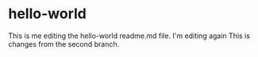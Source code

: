 # hello-world
This is me editing the hello-world readme.md file.
I'm editing again
This is changes from the second branch.
